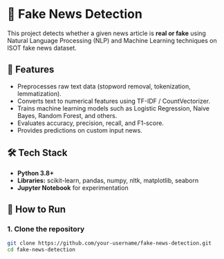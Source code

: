 # 📰 Fake News Detection

This project detects whether a given news article is **real or fake** using Natural Language Processing (NLP) and Machine Learning techniques on ISOT fake news dataset.

## 📌 Features
- Preprocesses raw text data (stopword removal, tokenization, lemmatization).
- Converts text to numerical features using TF-IDF / CountVectorizer.
- Trains machine learning models such as Logistic Regression, Naive Bayes, Random Forest, and others.
- Evaluates accuracy, precision, recall, and F1-score.
- Provides predictions on custom input news.

## 🛠️ Tech Stack
- **Python 3.8+**
- **Libraries:** scikit-learn, pandas, numpy, nltk, matplotlib, seaborn
- **Jupyter Notebook** for experimentation

## 🚀 How to Run

### 1. Clone the repository
```bash
git clone https://github.com/your-username/fake-news-detection.git
cd fake-news-detection
